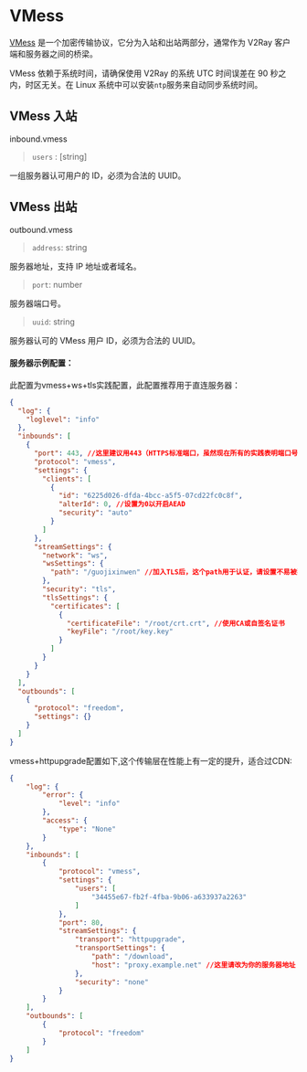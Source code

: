 # VMess

[VMess](../../../developer/protocols/vmess.md) 是一个加密传输协议，它分为入站和出站两部分，通常作为 V2Ray 客户端和服务器之间的桥梁。

VMess 依赖于系统时间，请确保使用 V2Ray 的系统 UTC 时间误差在 90 秒之内，时区无关。在 Linux 系统中可以安装`ntp`服务来自动同步系统时间。

## VMess 入站

inbound.vmess

> `users` : [string]

一组服务器认可用户的 ID，必须为合法的 UUID。

## VMess 出站

outbound.vmess

> `address`: string

服务器地址，支持 IP 地址或者域名。

> `port`: number

服务器端口号。

> `uuid`: string

服务器认可的 VMess 用户 ID，必须为合法的 UUID。

#### 服务器示例配置：

此配置为vmess+ws+tls实践配置，此配置推荐用于直连服务器：
```json
{
  "log": {
    "loglevel": "info"
  },
  "inbounds": [
    {
      "port": 443, //这里建议用443（HTTPS标准端口，虽然现在所有的实践表明端口号和被封禁频率没有关系，但是设置为443可以加强伪装）
      "protocol": "vmess",
      "settings": {
        "clients": [
          {
            "id": "6225d026-dfda-4bcc-a5f5-07cd22fc0c8f",
            "alterId": 0, //设置为0以开启AEAD
            "security": "auto"
          }
        ]
      },
      "streamSettings": {
        "network": "ws",
        "wsSettings": {
          "path": "/guojixinwen" //加入TLS后，这个path用于认证，请设置不易被猜测的路径
        },
        "security": "tls",
        "tlsSettings": {
          "certificates": [
            {
              "certificateFile": "/root/crt.crt", //使用CA或自签名证书
              "keyFile": "/root/key.key"
            }
          ]
        }
      }
    }
  ],
  "outbounds": [
    {
      "protocol": "freedom",
      "settings": {}
    }
  ]
}
```
vmess+httpupgrade配置如下,这个传输层在性能上有一定的提升，适合过CDN:
```json
{
    "log": {
        "error": {
            "level": "info"
        },
        "access": {
            "type": "None"
        }
    },
    "inbounds": [
        {
            "protocol": "vmess",
            "settings": {
                "users": [
                    "34455e67-fb2f-4fba-9b06-a633937a2263"
                ]
            },
            "port": 80,
            "streamSettings": {
                "transport": "httpupgrade",
                "transportSettings": {
                    "path": "/download",
                    "host": "proxy.example.net" //这里请改为你的服务器地址
                },
                "security": "none"
            }
        }
    ],
    "outbounds": [
        {
            "protocol": "freedom"
        }
    ]
}
```
